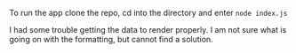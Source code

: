 To run the app clone the repo, cd into the directory and enter `node index.js`

I had some trouble getting the data to render properly. I am not sure what is going on with the formatting, but cannot find a solution.